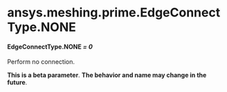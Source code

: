 <a id="ansys-meshing-prime-edgeconnecttype-none"></a>

# ansys.meshing.prime.EdgeConnectType.NONE

<a id="ansys.meshing.prime.EdgeConnectType.NONE"></a>

#### EdgeConnectType.NONE *= 0*

Perform no connection.

**This is a beta parameter**. **The behavior and name may change in the future**.

<!-- !! processed by numpydoc !! -->

